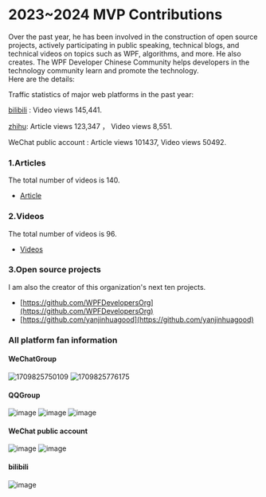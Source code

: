 # 2023~2024 MVP Contributions

Over the past year, he has been involved in the construction of open source projects, actively participating in public speaking, technical blogs, and technical videos on topics such as WPF, algorithms, and more. He also creates. The WPF Developer Chinese Community helps developers in the technology community learn and promote the technology.  
Here are the details:

Traffic statistics of major web platforms in the past year:

[bilibili](https://space.bilibili.com/320207474?spm_id_from=333.1007.0.0) : Video views 145,441.

[zhihu](https://www.zhihu.com/people/WPFDevelopers): Article views 123,347 ， Video views 8,551.

WeChat public account : Article views 101437, Video views 50492.

### 1.Articles   
The total number of videos is 140.
   - [Article](https://github.com/yanjinhuagood/BlogDirectory/blob/main/2023.md)

### 2.Videos
The total number of videos is 96.
   - [Videos](https://space.bilibili.com/320207474/channel/collectiondetail?sid=112994)
   
### 3.Open source projects
I am also the creator of this organization's next ten projects.
   - [https://github.com/WPFDevelopersOrg](https://github.com/WPFDevelopersOrg)
   - [https://github.com/yanjinhuagood](https://github.com/yanjinhuagood)

### All platform fan information

#### WeChatGroup
![1709825750109](https://github.com/yanjinhuagood/BlogDirectory/assets/23089734/839ce3c8-018d-47e0-8f47-50f67cd094aa)
![1709825776175](https://github.com/yanjinhuagood/BlogDirectory/assets/23089734/deac1c14-ff27-4097-b7e7-c4b424794424)


#### QQGroup
![image](https://github.com/yanjinhuagood/BlogDirectory/assets/23089734/d5b7fe04-d845-43c8-b636-6e5e19c54424)
![image](https://github.com/yanjinhuagood/BlogDirectory/assets/23089734/f99b6297-0660-4c93-9ed7-56617fb50deb)
![image](https://github.com/yanjinhuagood/BlogDirectory/assets/23089734/b2667e93-a854-4719-adea-4e91eb82e589)


#### WeChat public account
![image](https://github.com/yanjinhuagood/BlogDirectory/assets/23089734/47ba1572-0b73-4a3d-805b-698c5ec0e35b)
![image](https://github.com/yanjinhuagood/BlogDirectory/assets/23089734/4338010e-08a9-44fa-a817-5c20457ccb96)

#### bilibili
![image](https://user-images.githubusercontent.com/23089734/226178204-83358849-a77c-4ca6-9047-2e4dc89567a1.png)

